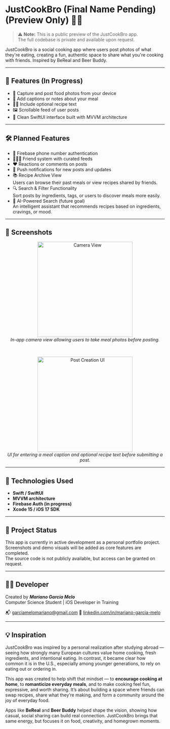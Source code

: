 # JustCookBro (Final Name Pending) (Preview Only) 🍳📸

> ⚠️ **Note:** This is a public preview of the JustCookBro app.  
> The full codebase is private and available upon request.

JustCookBro is a social cooking app where users post photos of what they're eating, creating a fun, authentic space to share what you're cooking with friends. Inspired by BeReal and Beer Buddy.

---

## 🔑 Features (In Progress)

- 📸 Capture and post food photos from your device
- 📝 Add captions or notes about your meal
- 🧑‍🍳 Include optional recipe text
- 🖼️ Scrollable feed of user posts
- 🎨 Clean SwiftUI interface built with MVVM architecture

---

## 🛠️ Planned Features

- 🔐 Firebase phone number authentication
- 🧑‍🤝‍🧑 Friend system with curated feeds
- ❤️ Reactions or comments on posts
- 🔔 Push notifications for new posts and updates
- 📚 Recipe Archive View  
  Users can browse their past meals or view recipes shared by friends.
- 🔍 Search & Filter Functionality  
  Sort posts by ingredients, tags, or users to discover meals more easily.
- 🤖 AI-Powered Search (future goal)  
  An intelligent assistant that recommends recipes based on ingredients, cravings, or mood.

---

## 📸 Screenshots

<p align="center">
  <img src="./IMG_2542.png" alt="Camera View" width="300"/>
  <br/>
  <em>In-app camera view allowing users to take meal photos before posting.</em>
</p>

<br/>

<p align="center">
  <img src="./IMG_2543.png" alt="Post Creation UI" width="300"/>
  <br/>
  <em>UI for entering a meal caption and optional recipe text before submitting a post.</em>
</p>

---

## 🧪 Technologies Used

- **Swift / SwiftUI**
- **MVVM architecture**
- **Firebase Auth (in progress)**
- **Xcode 15 / iOS 17 SDK**

---

## 🚧 Project Status

This app is currently in active development as a personal portfolio project.  
Screenshots and demo visuals will be added as core features are completed.  
The source code is not publicly available, but access can be granted on request.

---

## 👨‍💻 Developer

Created by ***Mariano Garcia Melo***  
Computer Science Student | iOS Developer in Training

📬 garciamelomariano@gmail.com 
🔗 [linkedin.com/in/mariano-garcia-melo](https://www.linkedin.com/in/mariano-garcia-melo/)

---

## 💡 Inspiration

JustCookBro was inspired by a personal realization after studying abroad — seeing how strongly many European cultures value home cooking, fresh ingredients, and intentional eating. In contrast, it became clear how common it is in the U.S., especially among younger generations, to rely on eating out or ordering in.

This app was created to help shift that mindset — to **encourage cooking at home**, to **romanticize everyday meals**, and to make cooking feel fun, expressive, and worth sharing. It’s about building a space where friends can swap recipes, share what they’re making, and form a community around the joy of everyday food.

Apps like **BeReal** and **Beer Buddy** helped shape the vision, showing how casual, social sharing can build real connection. JustCookBro brings that same energy, but focuses it on food, creativity, and homegrown moments.
